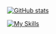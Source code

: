 [![GitHub stats](https://github-readme-stats.vercel.app/api?username=EdoanR&hide_rank=true&theme=radical)](https://github.com/EdoanR)

[![My Skills](https://skillicons.dev/icons?i=js,ts,vue,react,cs&theme=dark)](https://skillicons.dev)
